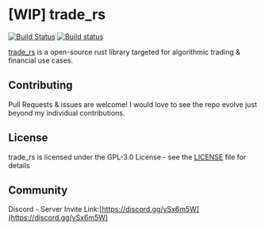 # [WIP] trade_rs

[![Build Status](https://travis-ci.org/jakeschurch/trade_rs.svg?branch=master)](https://travis-ci.org/jakeschurch/trade_rs)
[![Build status](https://ci.appveyor.com/api/projects/status/t9nvd7ymlmt4etut/branch/master?svg=true)](https://ci.appveyor.com/project/jakeschurch/trade-rs/branch/master)

[trade_rs](https://github.com/jakeschurch/trade_rs) is a open-source rust library targeted for algorithmic trading & financial use cases.

## Contributing
Pull Requests & issues are welcome! I would love to see the repo evolve just beyond my individual contributions.

## License 
trade_rs is licensed under the GPL-3.0 License - see the [LICENSE](LICENSE) file for details

## Community
Discord - Server Invite Link:[https://discord.gg/ySx6m5W](https://discord.gg/ySx6m5W)
